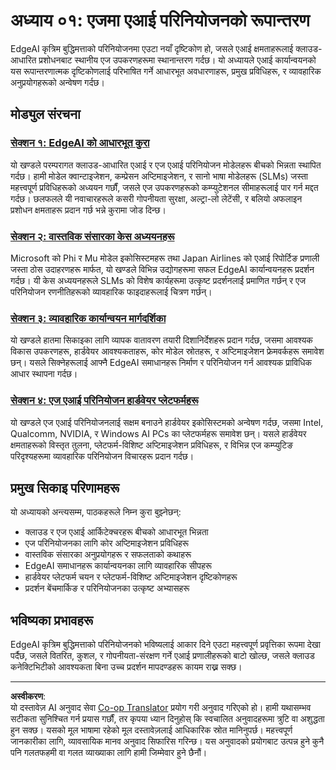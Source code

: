 <!--
CO_OP_TRANSLATOR_METADATA:
{
  "original_hash": "ddfe62b8e130979b7034bc6fbb7d510c",
  "translation_date": "2025-09-17T20:34:51+00:00",
  "source_file": "Module01/README.md",
  "language_code": "ne"
}
-->
# अध्याय ०१: एजमा एआई परिनियोजनको रूपान्तरण

EdgeAI कृत्रिम बुद्धिमत्ताको परिनियोजनमा एउटा नयाँ दृष्टिकोण हो, जसले एआई क्षमताहरूलाई क्लाउड-आधारित प्रशोधनबाट स्थानीय एज उपकरणहरूमा स्थानान्तरण गर्दछ। यो अध्यायले एआई कार्यान्वयनको यस रूपान्तरणात्मक दृष्टिकोणलाई परिभाषित गर्ने आधारभूत अवधारणाहरू, प्रमुख प्रविधिहरू, र व्यावहारिक अनुप्रयोगहरूको अन्वेषण गर्दछ।

## मोड्युल संरचना

### [सेक्शन १: EdgeAI को आधारभूत कुरा](./01.EdgeAIFundamentals.md)
यो खण्डले परम्परागत क्लाउड-आधारित एआई र एज एआई परिनियोजन मोडेलहरू बीचको भिन्नता स्थापित गर्दछ। हामी मोडेल क्वान्टाइजेशन, कम्प्रेसन अप्टिमाइजेशन, र सानो भाषा मोडेलहरू (SLMs) जस्ता महत्त्वपूर्ण प्रविधिहरूको अध्ययन गर्छौं, जसले एज उपकरणहरूको कम्प्युटेशनल सीमाहरूलाई पार गर्न मद्दत गर्दछ। छलफलले यी नवाचारहरूले कसरी गोपनीयता सुरक्षा, अल्ट्रा-लो लेटेंसी, र बलियो अफलाइन प्रशोधन क्षमताहरू प्रदान गर्छ भन्ने कुरामा जोड दिन्छ।

### [सेक्शन २: वास्तविक संसारका केस अध्ययनहरू](./02.RealWorldCaseStudies.md)
Microsoft को Phi र Mu मोडेल इकोसिस्टमहरू तथा Japan Airlines को एआई रिपोर्टिङ प्रणाली जस्ता ठोस उदाहरणहरू मार्फत, यो खण्डले विभिन्न उद्योगहरूमा सफल EdgeAI कार्यान्वयनहरू प्रदर्शन गर्दछ। यी केस अध्ययनहरूले SLMs को विशेष कार्यहरूमा उत्कृष्ट प्रदर्शनलाई प्रमाणित गर्छन् र एज परिनियोजन रणनीतिहरूको व्यावहारिक फाइदाहरूलाई चित्रण गर्छन्।

### [सेक्शन ३: व्यावहारिक कार्यान्वयन मार्गदर्शिका](./03.PracticalImplementationGuide.md)
यो खण्डले हातमा सिकाइका लागि व्यापक वातावरण तयारी दिशानिर्देशहरू प्रदान गर्दछ, जसमा आवश्यक विकास उपकरणहरू, हार्डवेयर आवश्यकताहरू, कोर मोडेल स्रोतहरू, र अप्टिमाइजेशन फ्रेमवर्कहरू समावेश छन्। यसले सिक्नेहरूलाई आफ्नै EdgeAI समाधानहरू निर्माण र परिनियोजन गर्न आवश्यक प्राविधिक आधार स्थापना गर्दछ।

### [सेक्शन ४: एज एआई परिनियोजन हार्डवेयर प्लेटफर्महरू](./04.EdgeDeployment.md)
यो खण्डले एज एआई परिनियोजनलाई सक्षम बनाउने हार्डवेयर इकोसिस्टमको अन्वेषण गर्दछ, जसमा Intel, Qualcomm, NVIDIA, र Windows AI PCs का प्लेटफर्महरू समावेश छन्। यसले हार्डवेयर क्षमताहरूको विस्तृत तुलना, प्लेटफर्म-विशिष्ट अप्टिमाइजेशन प्रविधिहरू, र विभिन्न एज कम्प्युटिङ परिदृश्यहरूमा व्यावहारिक परिनियोजन विचारहरू प्रदान गर्दछ।

## प्रमुख सिकाइ परिणामहरू

यो अध्यायको अन्त्यसम्म, पाठकहरूले निम्न कुरा बुझ्नेछन्:
- क्लाउड र एज एआई आर्किटेक्चरहरू बीचको आधारभूत भिन्नता
- एज परिनियोजनका लागि कोर अप्टिमाइजेशन प्रविधिहरू
- वास्तविक संसारका अनुप्रयोगहरू र सफलताको कथाहरू
- EdgeAI समाधानहरू कार्यान्वयनका लागि व्यावहारिक सीपहरू
- हार्डवेयर प्लेटफर्म चयन र प्लेटफर्म-विशिष्ट अप्टिमाइजेशन दृष्टिकोणहरू
- प्रदर्शन बेंचमार्किङ र परिनियोजनका उत्कृष्ट अभ्यासहरू

## भविष्यका प्रभावहरू

EdgeAI कृत्रिम बुद्धिमत्ताको परिनियोजनको भविष्यलाई आकार दिने एउटा महत्त्वपूर्ण प्रवृत्तिका रूपमा देखा पर्दैछ, जसले वितरित, कुशल, र गोपनीयता-संरक्षण गर्ने एआई प्रणालीहरूको बाटो खोल्छ, जसले क्लाउड कनेक्टिभिटीको आवश्यकता बिना उच्च प्रदर्शन मापदण्डहरू कायम राख्न सक्छ।

---

**अस्वीकरण**:  
यो दस्तावेज़ AI अनुवाद सेवा [Co-op Translator](https://github.com/Azure/co-op-translator) प्रयोग गरी अनुवाद गरिएको हो। हामी यथासम्भव सटीकता सुनिश्चित गर्न प्रयास गर्छौं, तर कृपया ध्यान दिनुहोस् कि स्वचालित अनुवादहरूमा त्रुटि वा अशुद्धता हुन सक्छ। यसको मूल भाषामा रहेको मूल दस्तावेज़लाई आधिकारिक स्रोत मानिनुपर्छ। महत्त्वपूर्ण जानकारीका लागि, व्यावसायिक मानव अनुवाद सिफारिस गरिन्छ। यस अनुवादको प्रयोगबाट उत्पन्न हुने कुनै पनि गलतफहमी वा गलत व्याख्याका लागि हामी जिम्मेवार हुने छैनौं।  